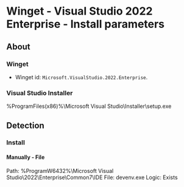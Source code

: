 # Winget - Visual Studio 2022 Enterprise - Install parameters
## About
### Winget
* Winget id: ```Microsoft.VisualStudio.2022.Enterprise```.

### Visual Studio Installer
%ProgramFiles(x86)%\Microsoft Visual Studio\Installer\setup.exe






## Detection
### Install
#### Manually - File
Path:  %ProgramW6432%\Microsoft Visual Studio\2022\Enterprise\Common7\IDE
File:  devenv.exe
Logic: Exists
